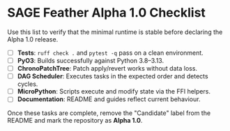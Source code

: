 # SAGE Feather Alpha 1.0 Checklist

Use this list to verify that the minimal runtime is stable before declaring the
Alpha 1.0 release.

- [ ] **Tests**: `ruff check .` and `pytest -q` pass on a clean environment.
- [ ] **PyO3**: Builds successfully against Python 3.8–3.13.
- [ ] **ChronoPatchTree**: Patch apply/revert works without data loss.
- [ ] **DAG Scheduler**: Executes tasks in the expected order and detects cycles.
- [ ] **MicroPython**: Scripts execute and modify state via the FFI helpers.
- [ ] **Documentation**: README and guides reflect current behaviour.

Once these tasks are complete, remove the "Candidate" label from the README and
mark the repository as **Alpha 1.0**.
